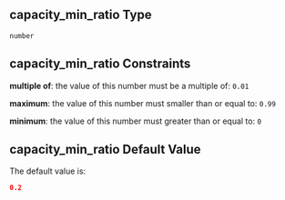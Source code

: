 ## capacity\_min\_ratio Type

`number`

## capacity\_min\_ratio Constraints

**multiple of**: the value of this number must be a multiple of: `0.01`

**maximum**: the value of this number must smaller than or equal to: `0.99`

**minimum**: the value of this number must greater than or equal to: `0`

## capacity\_min\_ratio Default Value

The default value is:

```json
0.2
```
